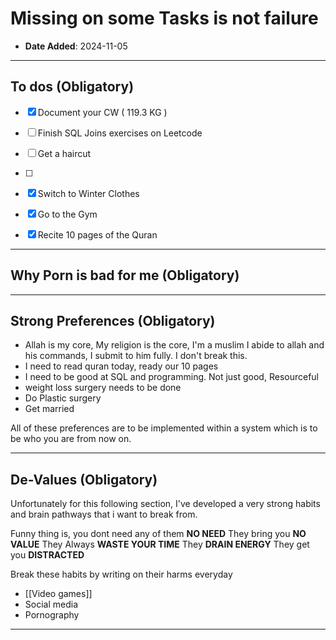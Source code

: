 # Missing on some Tasks is not failure

- **Date Added**: 2024-11-05
---
## To dos (Obligatory)

- [x] Document your CW ( 119.3 KG )
- [ ] Finish SQL Joins exercises on Leetcode
- [ ] Get a haircut 
- [ ] 
- [x] Switch to Winter Clothes
- [x] Go to the Gym
- [x] Recite 10 pages of the Quran


---

## Why Porn is bad for me (Obligatory)


---
## Strong Preferences (Obligatory)

- Allah is my core, My religion is the core, I'm a muslim I abide to allah and his commands, I submit to him fully. I don't break this. 
- I need to read quran today, ready our 10 pages
- I need to be good at SQL and programming. Not just good, Resourceful
- weight loss surgery needs to be done
- Do Plastic surgery 
- Get married 

All of these preferences are to be implemented within a system which is to be who you are from now on.

---
## De-Values (Obligatory)

Unfortunately for this following section, I've developed a very strong habits and brain pathways that i want to break from.

Funny thing is, you dont need any of them **NO NEED**
They bring you **NO VALUE**
They Always **WASTE YOUR TIME**
They **DRAIN ENERGY**
They get you **DISTRACTED**

Break these habits by writing on their harms everyday
- [[Video games]]
- Social media
- Pornography 

---
